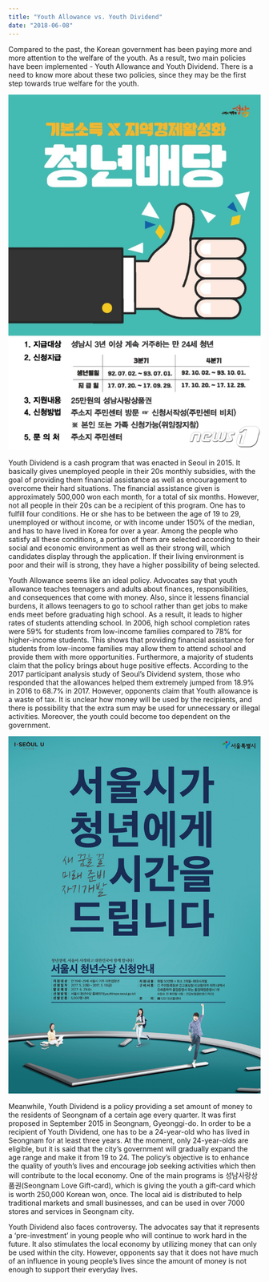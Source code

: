 ```yaml
---
title: "Youth Allowance vs. Youth Dividend"
date: "2018-06-08"
---
```


Compared to the past, the Korean government has been paying more and more attention to the welfare of the youth. As a result, two main policies have been implemented - Youth Allowance and Youth Dividend. There is a need to know more about these two policies, since they may be the first step towards true welfare for the youth.

![](./images/Youth-Capitalize.jpg)

Youth Dividend is a cash program that was enacted in Seoul in 2015. It basically gives unemployed people in their 20s monthly subsidies, with the goal of providing them financial assistance as well as encouragement to overcome their hard situations. The financial assistance given is approximately 500,000 won each month, for a total of six months. However, not all people in their 20s can be a recipient of this program. One has to fulfill four conditions. He or she has to be between the age of 19 to 29, unemployed or without income, or with income under 150% of the median, and has to have lived in Korea for over a year. Among the people who satisfy all these conditions, a portion of them are selected according to their social and economic environment as well as their strong will, which candidates display through the application. If their living environment is poor and their will is strong, they have a higher possibility of being selected.

Youth Allowance seems like an ideal policy. Advocates say that youth allowance teaches teenagers and adults about finances, responsibilities, and consequences that come with money. Also, since it lessens financial burdens, it allows teenagers to go to school rather than get jobs to make ends meet before graduating high school. As a result, it leads to higher rates of students attending school. In 2006, high school completion rates were 59% for students from low-income families compared to 78% for higher-income students. This shows that providing financial assistance for students from low-income families may allow them to attend school and provide them with more opportunities. Furthermore, a majority of students claim that the policy brings about huge positive effects. According to the 2017 participant analysis study of Seoul’s Dividend system, those who responded that the allowances helped them extremely jumped from 18.9% in 2016 to 68.7% in 2017. However, opponents claim that Youth allowance is a waste of tax. It is unclear how money will be used by the recipients, and there is possibility that the extra sum may be used for unnecessary or illegal activities. Moreover, the youth could become too dependent on the government.

![](./images/Youth-allowance.jpg)

Meanwhile, Youth Dividend is a policy providing a set amount of money to the residents of Seongnam of a certain age every quarter. It was first proposed in September 2015 in Seongnam, Gyeonggi-do. In order to be a recipient of Youth Dividend, one has to be a 24-year-old who has lived in Seongnam for at least three years. At the moment, only 24-year-olds are eligible, but it is said that the city’s government will gradually expand the age range and make it from 19 to 24. The policy’s objective is to enhance the quality of youth’s lives and encourage job seeking activities which then will contribute to the local economy. One of the main programs is 성남사랑상품권(Seongnam Love Gift-card), which is giving the youth a gift-card which is worth 250,000 Korean won, once. The local aid is distributed to help traditional markets and small businesses, and can be used in over 7000 stores and services in Seongnam city.

Youth Dividend also faces controversy. The advocates say that it represents a ‘pre-investment’ in young people who will continue to work hard in the future. It also stimulates the local economy by utilizing money that can only be used within the city. However, opponents say that it does not have much of an influence in young people’s lives since the amount of money is not enough to support their everyday lives.
